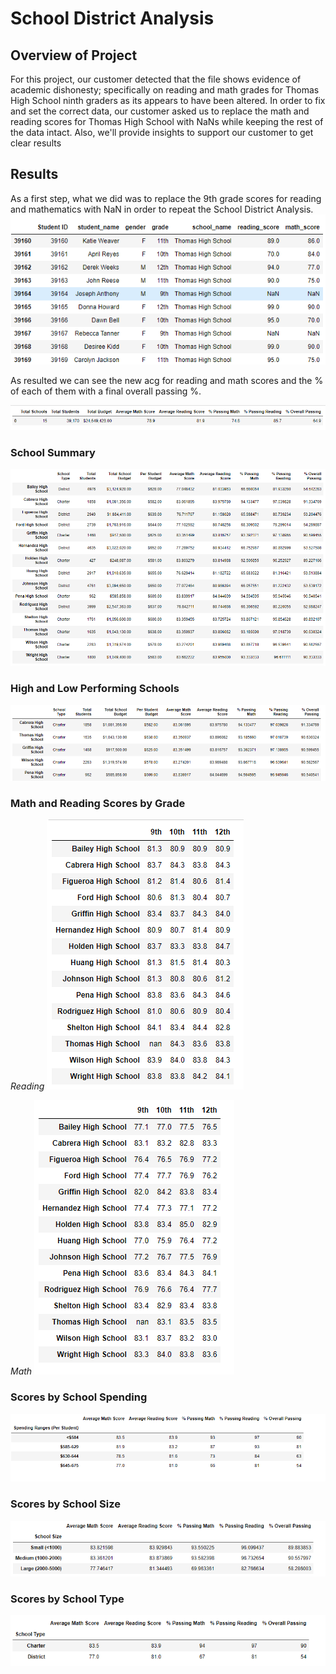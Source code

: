 # School District Analysis

## Overview of Project

For this project, our customer detected that the file shows evidence of academic dishonesty; specifically on reading and math grades for Thomas High School ninth graders as its appears to have been altered. In order to fix and set the correct data, our customer asked us to replace the math and reading scores for Thomas High School with NaNs while keeping the rest of the data intact. Also, we'll provide insights to support our customer to get clear results


## Results

As a first step, what we did was to replace the 9th grade scores for reading and mathematics with NaN in order to repeat the School District Analysis.
![NaN Replacement](https://github.com/Kenovy/School_District_Analysis/blob/main/Images/1.png)


As resulted we can see the new acg for reading and math scores and the % of each of them with a final overall passing %.

![Overall Information](https://github.com/Kenovy/School_District_Analysis/blob/main/Images/2.png)



### School Summary
![School Summary](https://github.com/Kenovy/School_District_Analysis/blob/main/Images/3.png)


### High and Low Performing Schools
![High and Low Performing Schools](https://github.com/Kenovy/School_District_Analysis/blob/main/Images/4.png)

### Math and Reading Scores by Grade


*Reading*
![Reading](https://github.com/Kenovy/School_District_Analysis/blob/main/Images/5.png)

*Math*
![Math](https://github.com/Kenovy/School_District_Analysis/blob/main/Images/6.png)

### Scores by School Spending
![Scores by School Spending](https://github.com/Kenovy/School_District_Analysis/blob/main/Images/7.png)

### Scores by School Size
![Scores by School Size](https://github.com/Kenovy/School_District_Analysis/blob/main/Images/8.png)

### Scores by School Type
![Scores by School Type](https://github.com/Kenovy/School_District_Analysis/blob/main/Images/9.png)
